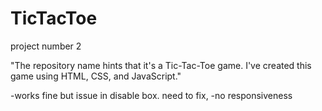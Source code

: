 # TicTacToe

project number 2

"The repository name hints that it's a Tic-Tac-Toe game. I've created this game using HTML, CSS, and JavaScript."

  -works fine but issue in disable box. need to fix,
  -no responsiveness